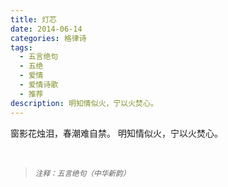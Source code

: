 ```yaml
---
title: 灯芯
date: 2014-06-14
categories: 格律诗
tags:
  - 五言绝句
  - 五绝
  - 爱情
  - 爱情诗歌
  - 推荐
description: 明知情似火，宁以火焚心。
---
```


窗影花烛泪，春潮难自禁。
明知情似火，宁以火焚心。

<br/>
<blockquote>
<p><small><i>注释：五言绝句（中华新韵）</i></small></p>
</blockquote>